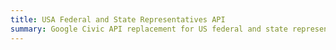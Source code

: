 ```yaml
---
title: USA Federal and State Representatives API
summary: Google Civic API replacement for US federal and state representative data
---
```


